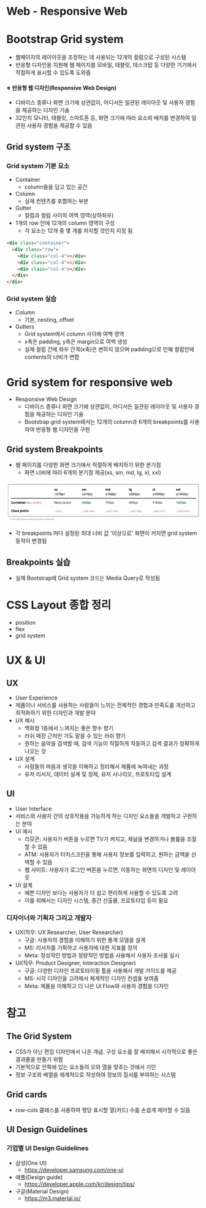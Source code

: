 # Web - Responsive Web
# Bootstrap Grid system
- 웹페이지의 레이아웃을 조정하는 데 사용되는 12개의 컬럼으로 구성된 시스템
- 반응형 디자인을 지원해 웹 페이지를 모바일, 태블릿, 데스크탑 등 다양한 기기에서 적절하게 표시할 수 있도록 도와줌
#### ※ 반응형 웹 디자인(Responsive Web Design)
- 디바이스 종류나 화면 크기에 상관없이, 어디서든 일관된 레이아웃 및 사용자 경험을 제공하는 디자인 기술
- 32인치 모니터, 태블릿, 스마트폰 등, 화면 크기에 따라 요소릐 배치를 변경하여 일관된 사용자 경험을 제공할 수 있음
## Grid system 구조
### Grid system 기본 요소
- Container
  - column들을 담고 있는 공간
- Column
  - 실제 컨텐츠를 포함하는 부분
- Gutter
  - 컬럼과 컬럼 사이의 여백 영역(상하좌우)
- 1개의 row 안에 12개의 column 영역이 구성
  - 각 요소는 12개 중 몇 개를 차지할 것인지 지정 됨
```html
<div class="container">
  <div class="row">
    <div class="col-4"></div>
    <div class="col-4"></div>
    <div class="col-4"></div>
  </div>
</div>
```
### Grid system 실습
- Column
  - 기본, nesting, offset
- Gutters
  - Grid system에서 column 사이에 여백 영역
  - x축은 padding, y축은 margin으로 여백 생성
  - 실제 컬럼 간에 좌우 간격(x축)은 변하지 않으며 padding으로 인해 컬럼안에 contents의 너비가 변함
# Grid system for responsive web
- Responsive Web Design
  - 디바이스 종류나 화면 크기에 상관없이, 어디서든 일관된 레이아웃 및 사용자 경험을 제공하는 디자인 기술
  - Bootstrap grid system에서는 12개의 column과 6개의 breakpoints를 사용하여 반응형 웹 디자인을 구현
## Grid system Breakpoints
- 웹 페이지를 다양한 화면 크기에서 적절하게 배치하기 위한 분기점
  - 화면 너비에 따라 6개의 분기점 제공(xs, sm, md, lg, xl, xxl)
#### ![alt text](image/image0828-1.png)
- 각 breakpoints 마다 설정된 최대 너비 값 '이상으로' 화면이 커지면 grid system 동작이 변경됨
## Breakpoints 실습
- 실제 Bootstrap에 Grid system 코드는 Media Query로 작성됨
# CSS Layout 종합 정리
- position
- flex
- grid system
# UX & UI
## UX
- User Experience
- 제품이나 서비스를 사용하는 사람들이 느끼는 전체적인 경험과 만족도를 개선하고 최적화하기 위한 디자인과 개발 분야
- UX 예시
  - 백화점 1층에서 느껴지는 좋은 향수 향기
  - 러쉬 매장 근처만 가도 맡을 수 있는 러쉬 향기
  - 원하는 음악을 검색할 때, 검색 기능이 적절하게 작동하고 검색 결과가 정확하게 나오는 것
- UX 설계
  - 사람들의 마음과 생각을 이해하고 정리해서 제품에 녹여내는 과정
  - 유저 리서치, 데이터 설계 및 정제, 유저 시나리오, 프로토타입 설계
## UI
- User Interface
- 서비스와 사용자 간의 상호작용을 가능하게 하는 디자인 요소들을 개발하고 구현하는 분야
- UI 예시
  - 리모콘: 사용자가 버튼을 누르면 TV가 켜지고, 채널을 변경하거나 볼륨을 조절할 수 있음
  - ATM: 사용자가 터치스크린을 통해 사용자 정보를 입력하고, 원하는 금액을 선택할 수 있음
  - 웹 사이트: 사용자가 로그인 버튼을 누르면, 이동하는 화면의 디자인 및 레이아웃
- UI 설계
  - 예쁜 디자인 보다는 사용자가 더 쉽고 편리하게 사용할 수 있도록 고려
  - 이를 위해서는 디자인 시스템, 중간 산출물, 프로토타입 등이 필요
### 디자이너와 기획자 그리고 개발자
- UX(직무: UX Researcher, User Researcher)
  - 구글: 사용자의 경험을 이해하기 위한 통계 모델을 설계
  - MS: 리서치를 기획하고 사용자에 대한 지표를 정의
  - Meta: 정성적인 방법과 정량적인 방법을 사용해서 사용자 조사를 실시
- UI(직무: Product Designer, Interaction Designer)
  - 구글: 다양한 디자인 프로토타이핑 툴을 사용해서 개발 가이드를 제공
  - MS: 시각 디자인을 고려해서 체계적인 디자인 컨셉을 보여줌
  - Meta: 제품을 이해하고 더 나은 UI Flow와 사용자 경험을 디자인
# 참고
## The Grid System
- CSS가 아닌 편집 디자인에서 나온 개념. 구성 요소를 잘 배치해서 시각적으로 좋은 결과물을 만들기 위함
- 기본적으로 안쪽에 있는 요소들의 오와 열을 맞추는 것에서 기인
- 정보 구조와 배열을 체계적으로 작성하여 정보의 질서를 부여하는 시스템
## Grid cards
- row-cols 클래스를 사용하여 행당 표시할 열(카드) 수를 손쉽게 제어할 수 있음
## UI Design Guidelines
### 기업별 UI Design Guidelines
- 삼성(One UI)
  - https://developer.samsung.com/one-ui
- 애플(Design guide)
  - https://developer.apple.com/kr/design/tips/
- 구글(Material Design)
  - https://m3.material.io/